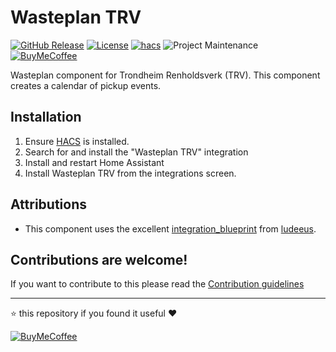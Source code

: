# Wasteplan TRV

[![GitHub Release][releases-shield]][releases]
[![License][license-shield]](LICENSE)
[![hacs][hacsbadge]][hacs]
![Project Maintenance][maintenance-shield]
[![BuyMeCoffee][buymecoffeebadge]][buymecoffee]

Wasteplan component for Trondheim Renholdsverk (TRV).
This component creates a calendar of pickup events.

## Installation

1. Ensure [HACS](http://hacs.xyz/) is installed.
2. Search for and install the "Wasteplan TRV" integration
3. Install and restart Home Assistant
4. Install Wasteplan TRV from the integrations screen.

## Attributions
- This component uses the excellent [integration_blueprint] from [ludeeus].

## Contributions are welcome!

If you want to contribute to this please read the [Contribution guidelines](CONTRIBUTING.md)

***

⭐️ this repository if you found it useful ❤️

[![BuyMeCoffee][buymecoffebadge2]][buymecoffee]

[wasteplan_trv]: https://github.com/jonkristian/wasteplan_trv
[buymecoffee]: https://www.buymeacoffee.com/jonkristian
[buymecoffeebadge]: https://img.shields.io/badge/buy%20me%20a%20coffee-donate-yellow.svg?style=for-the-badge
[buymecoffebadge2]: https://bmc-cdn.nyc3.digitaloceanspaces.com/BMC-button-images/custom_images/white_img.png
[hacs]: https://github.com/hacs/integration

[hacsbadge]: https://img.shields.io/badge/HACS-Custom-orange.svg?style=for-the-badge
[forum-shield]: https://img.shields.io/badge/community-forum-brightgreen.svg?style=for-the-badge
[forum]: https://community.home-assistant.io/
[license-shield]: https://img.shields.io/github/license/jonkristian/wasteplan_trv.svg?style=for-the-badge
[maintenance-shield]: https://img.shields.io/badge/maintainer-Jon%20Kristian%20Nilsen%20%40jonkristian-blue.svg?style=for-the-badge

[releases-shield]: https://img.shields.io/github/release/jonkristian/wasteplan_trv.svg?style=for-the-badge
[releases]: https://github.com/jonkristian/wasteplan_trv/releases
[exampleimg]: example.png
[integration_blueprint]: https://github.com/ludeeus/integration_blueprint
[ludeeus]: https://github.com/ludeeus/
